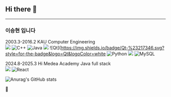 ## Hi there 👋
---

### 이승현 입니다

2003.3-2016.2 KAU Computer Engineering  
<img src="https://img.shields.io/badge/C-A8B9CC?style=for-the-badge&logo=C&logoColor=FFF"/>
![C++](https://img.shields.io/badge/c++-%2300599C.svg?style=for-the-badge&logo=c%2B%2B&logoColor=white)
![Java](https://img.shields.io/badge/java-%23ED8B00.svg?style=for-the-badge&logo=openjdk&logoColor=white)
<img src="https://img.shields.io/badge/Javascript-F7DF1E?style=for-the-badge&logo=javascript&logoColor=FFF"/> 
![Qt](https://img.shields.io/badge/Qt-%23217346.svg?style=for-the-badge&logo=Qt&logoColor=white
![Python](https://img.shields.io/badge/python-3670A0?style=for-the-badge&logo=python&logoColor=ffdd54)
<img src="https://img.shields.io/badge/jquery-0769AD?style=for-the-badge&logo=jquery&logoColor=FFF"/>
![MySQL](https://img.shields.io/badge/mysql-4479A1.svg?style=for-the-badge&logo=mysql&logoColor=white)







2024.8-2025.3 Hi Medea Academy Java full stack  
<img src="https://img.shields.io/badge/Spring-6DB33F?style=for-the-badge&logo=Spring&logoColor=white">
![React](https://img.shields.io/badge/react-%2320232a.svg?style=for-the-badge&logo=react&logoColor=%2361DAFB)






![Anurag's GitHub stats](https://github-readme-stats.vercel.app/api?username=apexape84&show_icons=true&theme=radical)

🐽
<!--
**apexape84/apexape84** is a ✨ _special_ ✨ repository because its `README.md` (this file) appears on your GitHub profile.

Here are some ideas to get you started:

- 🔭 I’m currently working on ...
- 🌱 I’m currently learning ...
- 👯 I’m looking to collaborate on ...
- 🤔 I’m looking for help with ...
- 💬 Ask me about ...
- 📫 How to reach me: ...
- 😄 Pronouns: ...
- ⚡ Fun fact: ...
-->
